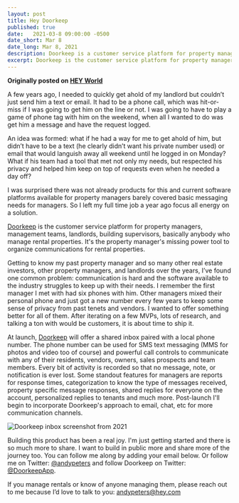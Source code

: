 ```yaml
---
layout: post
title: Hey Doorkeep
published: true
date:   2021-03-8 09:00:00 -0500
date_short: Mar 8
date_long: Mar 8, 2021
description: Doorkeep is a customer service platform for property managers.
excerpt: Doorkeep is the customer service platform for property managers, management teams, landlords, building supervisors, basically anybody who manage rental properties.  It's the property manager's missing power tool to organize communications for rental properties.
---
```


**Originally posted on [HEY World](https://world.hey.com/andypeters/hey-doorkeep-1cd62bc6)**

A few years ago, I needed to quickly get ahold of my landlord but couldn’t just send him a text or email. It had to be a phone call, which was hit-or-miss if I was going to get him on the line or not. I was going to have to play a game of phone tag with him on the weekend, when all I wanted to do was get him a message and have the request logged.

An idea was formed: what if he had a way for me to get ahold of him, but didn’t have to be a text (he clearly didn’t want his private number used) or email that would languish away all weekend until he logged in on Monday? What if his team had a tool that met not only my needs, but respected his privacy and helped him keep on top of requests even when he needed a day off?

I was surprised there was not already products for this and current software platforms available for property managers barely covered basic messaging needs for managers.  So I left my full time job a year ago focus all energy on a solution.

[Doorkeep](https://doorkeep.co) is the customer service platform for property managers, management teams, landlords, building supervisors, basically anybody who manage rental properties.  It's the property manager's missing power tool to organize communications for rental properties.

Getting to know my past property manager and so many other real estate investors, other property managers, and landlords over the years, I’ve found one common problem:  communication is hard and the software available to the industry struggles to keep up with their needs.  I remember the first manager I met with had six phones with him.  Other managers mixed their personal phone and just got a new number every few years to keep some sense of privacy from past tenets and vendors.  I wanted to offer something better for all of them.  After iterating on a few MVPs, lots of research, and talking a ton with would be customers, it is about time to ship it.

At launch, [Doorkeep](https://doorkeep.co) will offer a shared inbox paired with a local phone number.  The phone number can be used for SMS text messaging (MMS for photos and video too of course) and powerful call controls to communicate with any of their residents, vendors, owners, sales prospects and team members.  Every bit of activity is recorded so that no message, note, or notification is ever lost.  Some standout features for managers are reports for response times, categorization to know the type of messages received, property specific message responses, shared replies for everyone on the account, personalized replies to tenants and much more.  Post-launch I'll begin to incorporate Doorkeep's approach to email, chat, etc for more communication channels.

![Doorkeep inbox screenshot from 2021](/images/doorkeep/doorkeep-inbox-2021.png)

Building this product has been a real joy.  I'm just getting started and there is so much more to share.  I want to build in public more and share more of the journey too.  You can follow me along by adding your email below.  Or follow me on Twitter:  [@andypeters](https://twitter.com/andypeters) and follow Doorkeep on Twitter:  [@DoorkeepApp](https://twitter.com/DoorkeepApp).

If you manage rentals or know of anyone managing them, please reach out to me because I’d love to talk to you:  [andypeters@hey.com](mailto:andypeters@hey.com)